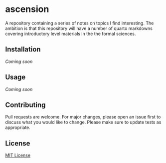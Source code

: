 # ascension
A repository containing a series of notes on topics I find interesting. 
The ambition is that this repository will have a number of quarto markdowns 
covering introductory level materials in the the formal sciences.

## Installation
_Coming soon_

## Usage
_Coming soon_

## Contributing

Pull requests are welcome. For major changes, please open an issue first
to discuss what you would like to change. Please make sure to update tests as 
appropriate.

## License

[MIT License](https://choosealicense.com/licenses/mit/)